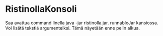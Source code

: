 # RistinollaKonsoli

Saa avattua command linella java -jar ristinolla.jar. runnableJar kansiossa. Voi lisätä tekstiä argumenteiksi. Tämä näyetään enne pelin alkua.
